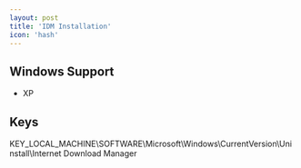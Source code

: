 ```yaml
---
layout: post
title: 'IDM Installation'
icon: 'hash'
---
```


## Windows Support

- XP



## Keys

KEY_LOCAL_MACHINE\SOFTWARE\Microsoft\Windows\CurrentVersion\Uninstall\Internet Download Manager

